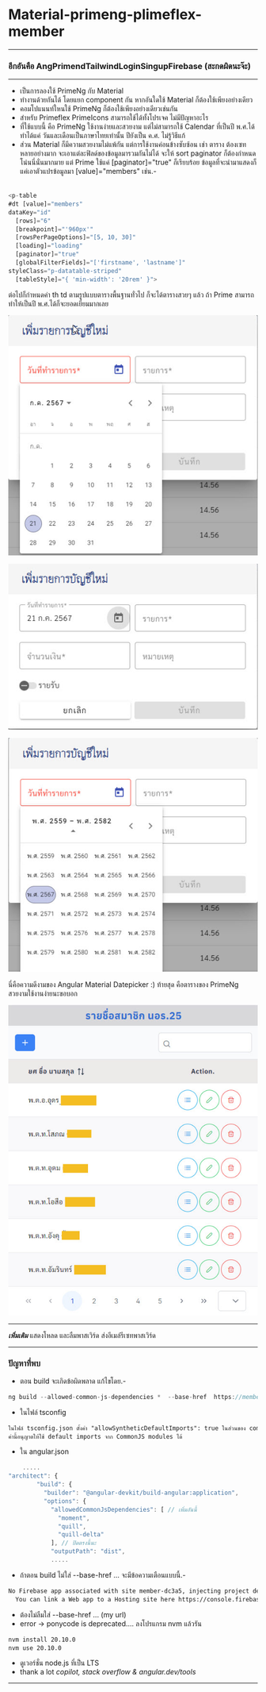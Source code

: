 # Material-primeng-plimeflex-member

---
### อีกอันคือ AngPrimendTailwindLoginSingupFirebase (สะกดผิดนะจ๊ะ)

---

* เป็นการลองใช้ PrimeNg กับ Material
* ทำงานด้วยกันได้ โดยแยก component กัน หากอันใดใช้ Material ก็ต้องใช้เพียงอย่างเดียว
* คอมโปแนนท์ใหนใช้ PrimeNg ก็ต้องใช้เพียงอย่างเดียวเช่นกัน
* สำหรับ Primeflex PrimeIcons สามารถใช้ได้ทั้งโปรเจค ไม่มีปัญหาอะไร
* ที่ใช้แบบนี้ คือ PrimeNg ใช้งานง่ายและสวยงาม แต่ไม่สามารถใช้ Calendar ที่เป็นปี พ.ศ.ได้ ทำได้แค่ วันและเดือนเป็นภาษาไทยเท่านั้น ปียังเป็น ค.ศ. ไม่รู้วิธีแก้
* ส่วน Material ก็มีความสวยงามไม่แพ้กัน แต่การใช้งานค่อนข้างซับซ้อน เช่า ตาราง ต้องเซทหลายอย่างมาก จะเอาแต่ละฟิลด์ของข้อมูลมารวมกันไม่ได้
จะให้ sort paginator ก็ต้องกำหนดโน่นนี่นั่นมากมาย แต่ Prime ใช้แค่ [paginator]="true" ก็เรียบร้อย ข้อมูลที่จะนำมาแสดงก็แค่เอาตัวแปรข้อมูลมา [value]="members"
เช่น.-
```typescript

<p-table
#dt [value]="members"
dataKey="id"
  [rows]="6"
  [breakpoint]="'960px'"
  [rowsPerPageOptions]="[5, 10, 30]"
  [loading]="loading"
  [paginator]="true"
  [globalFilterFields]="['firstname', 'lastname']"
styleClass="p-datatable-striped"
  [tableStyle]="{ 'min-width': '20rem' }">

```

ต่อไปก็กำหนดค่า th td ตามรูปแบบตารางพื้นฐานทั่วไป ก็จะได้ตารางสวยๆ แล้ว ถ้า Prime สามารถทำให้เป็นปี พ.ศ.ได้ก็จะยอดเยี่ยมมากเลย

![Date, ThaiDate picture](public/images/thaidatte-dialog-2.jpg)

![Date, ThaiDate picture](public/images/thaidate-dialog-1.jpg)

![Date, ThaiDate picture](public/images/thaidate-3.jpg)

นี่คือความดีงามของ Angular Material Datepicker :)
ท้ายสุด คือตารางของ PrimeNg สวยงามใช้งานง่ายนะขอบอก

![Table, PrimeNg Table](public/images/prime-table.jpg)

---

**_เพิ่มเติม_** แสดงโหลด และลืมพาสเวิร์ด ส่งอีเมล์รีเซทพาสเวิร์ด

---

### ปัญหาที่พบ

- ตอน build จะเกิดข้อผิดพลาด แก้ไขโดย.-

```typescript
ng build --allowed-common-js-dependencies *  --base-href  https://member-dc3a5.web.app  
```
- ในไฟล์ tsconfig
```html
ในไฟล์ tsconfig.json ตั้งค่า "allowSyntheticDefaultImports": true ในส่วนของ compilerOptions 
ค่านี้อนุญาตให้ใช้ default imports จาก CommonJS modules ได้
```
- ใน angular.json

```typescript
    .....
"architect": {
        "build": {
          "builder": "@angular-devkit/build-angular:application",
          "options": {
            "allowedCommonJsDependencies": [ // เพิ่มอันนี้
              "moment",
              "quill",
              "quill-delta"
            ], // ปิดตรงนี้นะ
            "outputPath": "dist",
            .....
```

- ถ้าตอน build ไม่ใส่ --base-href ... จะมีข้อความเตือนแบบนี้.-
```html
No Firebase app associated with site member-dc3a5, injecting project default config.
  You can link a Web app to a Hosting site here https://console.firebase.google.com/project/member-dc3a5/settings/general/web

```
- ต้องไม่ลืมใส่ --base-href ... (my url)
- error -> ponycode is deprecated.... ลงโปรแกรม nvm แล้วรัน
```html
nvm install 20.10.0
nvm use 20.10.0
```
- ดูเวอร์ชั่น node.js ที่เป็น LTS 
- thank a lot _copilot, stack overflow & angular.dev/tools_

---
